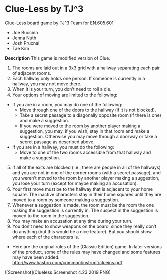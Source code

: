 Clue-Less by TJ^3
=================

Clue-Less board game by TJ^3 Team for EN.605.601
* Joe Buccina
* Jenna Nuth
* Josh Prucnal
* Tae Kim


**Description**
This game is modified version of Clue. 

1. The rooms are laid out in a 3x3 grid with a hallway separating each pair of adjacent rooms.
2. Each hallway only holds one person. If someone is currently in a hallway, you may not
move there.
3. When it is your turn, you don’t need to roll a die.
4. Your options of moving are limited to the following:
* If you are in a room, you may do one of the following:
  * Move through one of the doors to the hallway (if it is not blocked).
  * Take a secret passage to a diagonally opposite room (if there is one) and make a
suggestion.
  * If you were moved to the room by another player making a suggestion, you may, if
you wish, stay in that room and make a suggestion. Otherwise you may move
through a doorway or take a secret passage as described above.
* If you are in a hallway, you must do the following:
  * Move to one of the two rooms accessible from that hallway and make a suggestion.
 
5. If all of the exits are blocked (i.e., there are people in all of the hallways) and you are not in
one of the corner rooms (with a secret passage), and you weren’t moved to the room by
another player making a suggestion, you lose your turn (except for maybe making an
accusation).
6. Your first move must be to the hallway that is adjacent to your home square. The inactive
characters stay in their home squares until they are moved to a room by someone making a
suggestion.
7. Whenever a suggestion is made, the room must be the room the one making the suggestion
is currently in. The suspect in the suggestion is moved to the room in the suggestion.
8. You may make an accusation at any time during your turn.
9. You don’t need to show weapons on the board, since they really don’t do anything (but this
would be a nice feature). But you should show where each of the characters is. 

* Here are the original rules of the (Classic Edition) game. In later versions of the product, some
of the rules may have changed and some features may have been added.
http://www.hasbro.com/common/instruct/clueins.pdf

![Screenshot](Clueless Screenshot 4.23.2019.PNG)
